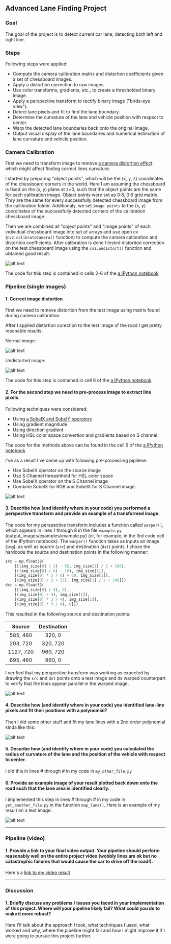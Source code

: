 ## Advanced Lane Finding Project

### Goal
The goal of the project is to detect current car lane, detecting both left and right line.

### Steps
Following steps were applied:

* Compute the camera calibration matrix and distortion coefficients given a set of chessboard images.
* Apply a distortion correction to raw images.
* Use color transforms, gradients, etc., to create a thresholded binary image.
* Apply a perspective transform to rectify binary image ("birds-eye view").
* Detect lane pixels and fit to find the lane boundary.
* Determine the curvature of the lane and vehicle position with respect to center.
* Warp the detected lane boundaries back onto the original image.
* Output visual display of the lane boundaries and numerical estimation of lane curvature and vehicle position.

[//]: # (Image References)

[image1]: ./images/distortion.png "Distortion"
[image2]: ./images/road_normal.png "Road"
[image3]: ./images/road_undistorted.png "Road undistorted"
[image4]: ./examples/warped_straight_lines.jpg "Warp Example"
[image5]: ./examples/color_fit_lines.jpg "Fit Visual"
[image6]: ./examples/example_output.jpg "Output"
[video1]: ./project_video.mp4 "Video"

### Camera Calibration

First we need to transform image to remove [a camera distortion effect](https://en.wikipedia.org/wiki/Distortion_(optics)) which might affect finding correct lines curvature.

I started by preparing "object points", which will be the (x, y, z) coordinates of the chessboard corners in the world. Here I am assuming the chessboard is fixed on the (x, y) plane at z=0, such that the object points are the same for each calibration image.  Object points were set as 0:8, 0:6 grid matrix. Thry are the same for every successfully detected chessboard image from the callibration folder. Additionaly, we set `image points` to the (x, y) coordinates of the successfully detected corners of the calibration chessboard image.

Then we are combined all "object points" and "image points" of each individual chessboard image into set of arrays and use open cv (`cv2.calibrateCamera()` function) to compute the camera calibration and distortion coefficients. After calibration is done I tested distortion correction on the test chessboard image using the `cv2.undistort()` function and obtained good result: 

![alt text][image1]

The code for this step is contained in cells 2-6 of the [a IPython notebook](project.ipynb)

### Pipeline (single images)

#### 1. Correct image distortion

First we need to remove distortion from the test image using matrix found during camera calibration.

After I applied distortion corection to the test image of the road I get pretty resonable results:

Normal image:

![alt text][image2]

Undistorted image:

![alt text][image3]

The code for this step is contained in cell 6 of the [a IPython notebook](project.ipynb)

#### 2. For the second step we need to pre-process image to extract line pixels.
Following techniques were considered:
* Using [a SobelX and SobelY operators](https://en.wikipedia.org/wiki/Sobel_operator)
* Using gradient magnitude
* Using direction gradient
* Using HSL color space convertion and gradients based on S channel.

The code for the methods above can be found in the cell 9 of the [a IPython notebook](project.ipynb)

I've as a result I've come up with following pre-processing pipilene:

* Use SobelX operator on the source image 
* Use S Channel threashhold for HSL color space
* Use SobelX operator on the S Channel image
* Combine SobelX for RGB and SobelX for S Channel image.

![alt text][image3]

#### 3. Describe how (and identify where in your code) you performed a perspective transform and provide an example of a transformed image.

The code for my perspective transform includes a function called `warper()`, which appears in lines 1 through 8 in the file `example.py` (output_images/examples/example.py) (or, for example, in the 3rd code cell of the IPython notebook).  The `warper()` function takes as inputs an image (`img`), as well as source (`src`) and destination (`dst`) points.  I chose the hardcode the source and destination points in the following manner:

```python
src = np.float32(
    [[(img_size[0] / 2) - 55, img_size[1] / 2 + 100],
    [((img_size[0] / 6) - 10), img_size[1]],
    [(img_size[0] * 5 / 6) + 60, img_size[1]],
    [(img_size[0] / 2 + 55), img_size[1] / 2 + 100]])
dst = np.float32(
    [[(img_size[0] / 4), 0],
    [(img_size[0] / 4), img_size[1]],
    [(img_size[0] * 3 / 4), img_size[1]],
    [(img_size[0] * 3 / 4), 0]])
```

This resulted in the following source and destination points:

| Source        | Destination   | 
|:-------------:|:-------------:| 
| 585, 460      | 320, 0        | 
| 203, 720      | 320, 720      |
| 1127, 720     | 960, 720      |
| 695, 460      | 960, 0        |

I verified that my perspective transform was working as expected by drawing the `src` and `dst` points onto a test image and its warped counterpart to verify that the lines appear parallel in the warped image.

![alt text][image4]

#### 4. Describe how (and identify where in your code) you identified lane-line pixels and fit their positions with a polynomial?

Then I did some other stuff and fit my lane lines with a 2nd order polynomial kinda like this:

![alt text][image5]

#### 5. Describe how (and identify where in your code) you calculated the radius of curvature of the lane and the position of the vehicle with respect to center.

I did this in lines # through # in my code in `my_other_file.py`

#### 6. Provide an example image of your result plotted back down onto the road such that the lane area is identified clearly.

I implemented this step in lines # through # in my code in `yet_another_file.py` in the function `map_lane()`.  Here is an example of my result on a test image:

![alt text][image6]

---

### Pipeline (video)

#### 1. Provide a link to your final video output.  Your pipeline should perform reasonably well on the entire project video (wobbly lines are ok but no catastrophic failures that would cause the car to drive off the road!).

Here's a [link to my video result](./project_video.mp4)

---

### Discussion

#### 1. Briefly discuss any problems / issues you faced in your implementation of this project.  Where will your pipeline likely fail?  What could you do to make it more robust?

Here I'll talk about the approach I took, what techniques I used, what worked and why, where the pipeline might fail and how I might improve it if I were going to pursue this project further.  
